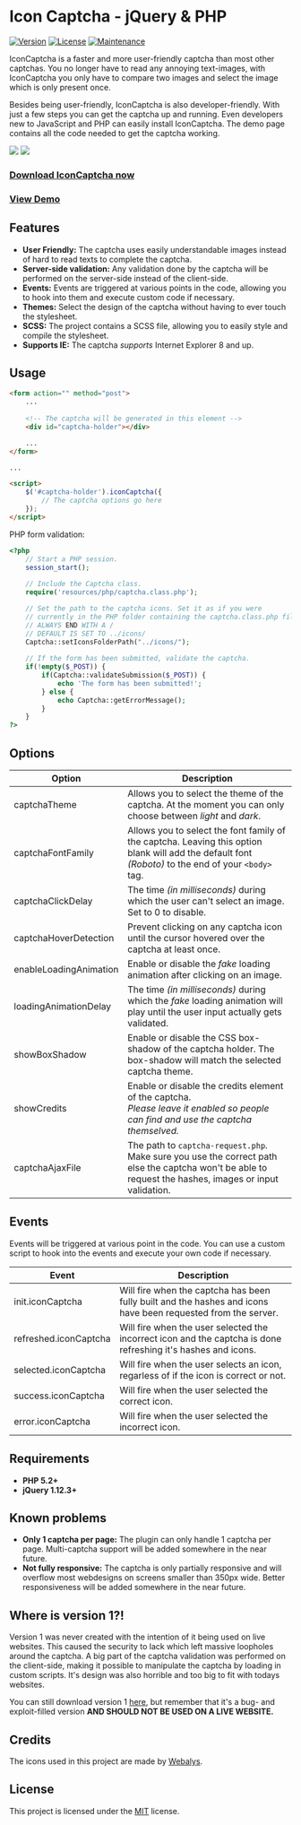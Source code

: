 Icon Captcha - jQuery & PHP
===================

[![Version](https://img.shields.io/badge/Version-v2.0.1-orange.svg?style=flat-square)]() [![License](https://img.shields.io/badge/License-MIT-blue.svg?style=flat-square)]() [![Maintenance](https://img.shields.io/badge/Maintained-Yes-green.svg?style=flat-square)]()

IconCaptcha is a faster and more user-friendly captcha than most other captchas. You no longer have to read any annoying 
text-images, with IconCaptcha you only have to compare two images and select the image which is only present once.

Besides being user-friendly, IconCaptcha is also developer-friendly. With just a few steps you can get the captcha up and running. 
Even developers new to JavaScript and PHP can easily install IconCaptcha. The demo page contains all the code needed to get the captcha working.

<img src="http://i.imgur.com/bXvgZvd.jpg" /> <img src="http://i.imgur.com/IrNeqVH.jpg" />

### <a href="https://github.com/fabianwennink/jQuery-Icon-Captcha-Plugin/releases">Download IconCaptcha now</a>
### <a href="https://www.fabianwennink.nl/projects/IconCaptcha/v2/">View Demo</a>

## Features
* __User Friendly:__ The captcha uses easily understandable images instead of hard to read texts to complete the captcha.
* __Server-side validation:__ Any validation done by the captcha will be performed on the server-side instead of the client-side.
* __Events:__ Events are triggered at various points in the code, allowing you to hook into them and execute custom code if necessary.
* __Themes:__ Select the design of the captcha without having to ever touch the stylesheet.
* __SCSS:__  The project contains a SCSS file, allowing you to easily style and compile the stylesheet.
* __Supports IE:__  The captcha _supports_ Internet Explorer 8 and up.

## Usage
```html
<form action="" method="post">
    ...
	
    <!-- The captcha will be generated in this element -->
    <div id="captcha-holder"></div>

    ...
</form>

...

<script>
    $('#captcha-holder').iconCaptcha({
        // The captcha options go here
    });
</script>
```

PHP form validation:

```php
<?php
    // Start a PHP session.
    session_start();
	
    // Include the Captcha class.
    require('resources/php/captcha.class.php');

    // Set the path to the captcha icons. Set it as if you were
    // currently in the PHP folder containing the captcha.class.php file.
    // ALWAYS END WITH A /
    // DEFAULT IS SET TO ../icons/
    Captcha::setIconsFolderPath("../icons/");
	
    // If the form has been submitted, validate the captcha.
    if(!empty($_POST)) {
        if(Captcha::validateSubmission($_POST)) {
            echo 'The form has been submitted!';
        } else {
            echo Captcha::getErrorMessage();
        }
    }
?>
```

## Options

| Option | Description |
| ------ | ------ |
| captchaTheme | Allows you to select the theme of the captcha. At the moment you can only choose between _light_ and _dark_. |
| captchaFontFamily | Allows you to select the font family of the captcha. Leaving this option blank will add the default font _(Roboto)_ to the end of your ```<body>``` tag. |
| captchaClickDelay | The time _(in milliseconds)_ during which the user can't select an image. Set to 0 to disable. |
| captchaHoverDetection | Prevent clicking on any captcha icon until the cursor hovered over the captcha at least once. |
| enableLoadingAnimation | Enable or disable the _fake_ loading animation after clicking on an image.  |
| loadingAnimationDelay | The time _(in milliseconds)_ during which the _fake_ loading animation will play until the user input actually gets validated. |
| showBoxShadow | Enable or disable the CSS box-shadow of the captcha holder. The box-shadow will match the selected captcha theme. |
| showCredits | Enable or disable the credits element of the captcha. <br>_Please leave it enabled so people can find and use the captcha themselved._ |
| captchaAjaxFile | The path to ```captcha-request.php```. Make sure you use the correct path else the captcha won't be able to request the hashes, images or input validation. |

## Events
Events will be triggered at various point in the code. You can use a custom script to hook into the events and execute your own code if necessary.

| Event | Description |
| ------ | ------ |
| init.iconCaptcha | Will fire when the captcha has been fully built and the hashes and icons have been requested from the server. |
| refreshed.iconCaptcha | Will fire when the user selected the incorrect icon and the captcha is done refreshing it's hashes and icons. |
| selected.iconCaptcha | Will fire when the user selects an icon, regarless of if the icon is correct or not. |
| success.iconCaptcha | Will fire when the user selected the correct icon. |
| error.iconCaptcha | Will fire when the user selected the incorrect icon. |

## Requirements
* __PHP 5.2+__
* __jQuery 1.12.3+__

## Known problems
* __Only 1 captcha per page:__ The plugin can only handle 1 captcha per page. Multi-captcha support will be added somewhere in the near future.
* __Not fully responsive:__ The captcha is only partially responsive and will overflow most webdesigns on screens smaller than 350px wide. Better responsiveness will be added somewhere in the near future.

## Where is version 1?!
Version 1 was never created with the intention of it being used on live websites. This caused the security to lack which left massive loopholes around the captcha. 
A big part of the captcha validation was performed on the client-side, making it possible to manipulate the captcha by loading in custom scripts. It's design was also horrible and too big to fit with todays websites.

You can still download version 1 <a href="https://www.fabianwennink.nl/projects/IconCaptcha/v1/" target="_blank">here</a>, but remember that it's a bug- and exploit-filled version __AND SHOULD NOT BE USED ON A LIVE WEBSITE.__

## Credits
The icons used in this project are made by <a href="https://www.webalys.com" target="_blank" rel="nofollow">Webalys</a>.

## License
This project is licensed under the <a href="https://github.com/fabianwennink/jQuery-Icon-Captcha-Plugin/blob/master/LICENSE">MIT</a> license.
